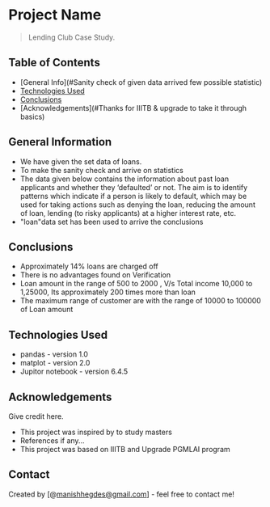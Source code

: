 # Project Name
> Lending Club Case Study.


## Table of Contents
* [General Info](#Sanity check of given data arrived few possible statistic)
* [Technologies Used](#pandas,matplot)
* [Conclusions](#conclusions)
* [Acknowledgements](#Thanks for IIITB & upgrade to take it through basics)

<!-- You can include any other section that is pertinent to your problem -->

## General Information
- We have given the set data of loans.
- To make the sanity check and arrive on statistics 
- The data given below contains the information about past loan applicants and whether they ‘defaulted’ or not. The aim is to identify patterns which indicate if a person is likely to default, which may be used for taking actions such as denying the loan, reducing the amount of loan, lending (to risky applicants) at a higher interest rate, etc.
- "loan"data set has been used to arrive the conclusions

<!-- You don't have to answer all the questions - just the ones relevant to your project. -->

## Conclusions
- Approximately 14% loans are charged off
- There is no advantages found on Verification
- Loan amount in the range of 500 to 2000  , V/s Total income 10,000 to 1,25000, Its approximately 200 times more than loan 
- The maximum range of customer are with the range of 10000 to 100000 of Loan amount


<!-- You don't have to answer all the questions - just the ones relevant to your project. -->


## Technologies Used
- pandas - version 1.0
- matplot - version 2.0
- Jupitor notebook - version 6.4.5

<!-- As the libraries versions keep on changing, it is recommended to mention the version of library used in this project -->

## Acknowledgements
Give credit here.
- This project was inspired by to study masters 
- References if any...
- This project was based on IIITB and Upgrade PGMLAI program


## Contact
Created by [@manishhegdes@gmail.com] - feel free to contact me!


<!-- Optional -->
<!-- ## License -->
<!-- This project is open source and available under the [... License](). -->

<!-- You don't have to include all sections - just the one's relevant to your project -->
